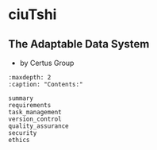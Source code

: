 # ciuTshi

## The Adaptable Data System

* by Certus Group

```{toctree}
:maxdepth: 2
:caption: "Contents:"

summary
requirements
task_management
version_control
quality_assurance
security
ethics
```
